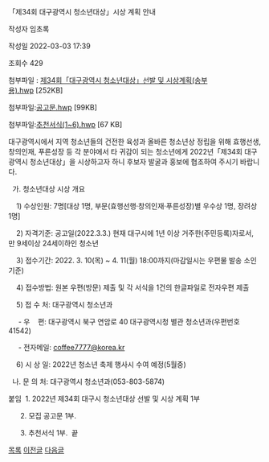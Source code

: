 
「제34회 대구광역시 청소년대상」시상 계획 안내





작성자
임초록


작성일
2022-03-03 17:39


조회수
429


첨부파일 : [제34회「대구광역시 청소년대상」선발 및 시상계획(송부용).hwp](https://computer.knu.ac.kr/pack/bbs/down.php?f_name=Q0dUVllEWFZYVXdNeRcTbktTVQ==&o_name=제34회「대구광역시청소년대상」선발및시상계획(송부용).hwp&tbl=Site_BBS_25) [252KB]  

첨부파일:[공고문.hwp](https://computer.knu.ac.kr/pack/bbs/down.php?f_name=QEdUVllEWFZYVXdNeRcTbktTVQ==&o_name=공고문.hwp&tbl=Site_BBS_25) [99KB]  

첨부파일:[추천서식(1~6).hwp](https://computer.knu.ac.kr/pack/bbs/down.php?f_name=QUdUVllEWFZYVXdNeRcTbktTVQ==&o_name=추천서식(1~6).hwp&tbl=Site_BBS_25) [67 KB]


﻿﻿대구광역시에서 지역 청소년들의 건전한 육성과 올바른 청소년상 정립을 위해 효행선생, 창의인재, 푸른성장 등 각 분야에서 타 귀감이 되는 청소년에게 2022년「제34회 대구광역시 청소년대상」을 시상하고자 하니 후보자 발굴과 홍보에 협조하여 주시기 바랍니다.  


  가. 청소년대상 시상 개요

    1) 수상인원: 7명[대상 1명, 부문(효행선행·창의인재·푸른성장)별 우수상 1명, 장려상 1명]

    2) 자격기준: 공고일(2022.3.3.) 현재 대구시에 1년 이상 거주한(주민등록)자로서, 만 9세이상 24세이하인 청소년

    3) 접수기간: 2022. 3. 10(목) ~ 4. 11(월) 18:00까지(마감일시는 우편물 발송 소인 기준)

    4) 접수방법: 원본 우편(방문) 제출 및 각 서식을 1건의 한글파일로 전자우편 제출 

    5) 접 수 처: 대구광역시 청소년과

     - 우    편: 대구광역시 북구 연암로 40 대구광역시청 별관 청소년과(우편번호 41542)

     - 전자메일: coffee7777@korea.kr

    6) 시 상 일: 2022년 청소년 축제 행사시 수여 예정(5월중)

  나. 문 의 처: 대구광역시 청소년과(053-803-5874)

  


붙임  1. 2022년 제34회 대구시 청소년대상 선발 및 시상 계획 1부

      2. 모집 공고문 1부.

      3. 추천서식 1부.  끝







[목록](https://computer.knu.ac.kr/06_sub/02_sub.html?key=&keyfield=&category=&page=1&bbs_code=Site_BBS_25)
[이전글](https://computer.knu.ac.kr/06_sub/02_sub.html?bbs_cmd=view&page=1&key=&keyfield=&category=&no=3713&bbs_code=Site_BBS_25)
[다음글](https://computer.knu.ac.kr/06_sub/02_sub.html?bbs_cmd=view&page=1&key=&keyfield=&category=&no=3715&bbs_code=Site_BBS_25)

















 